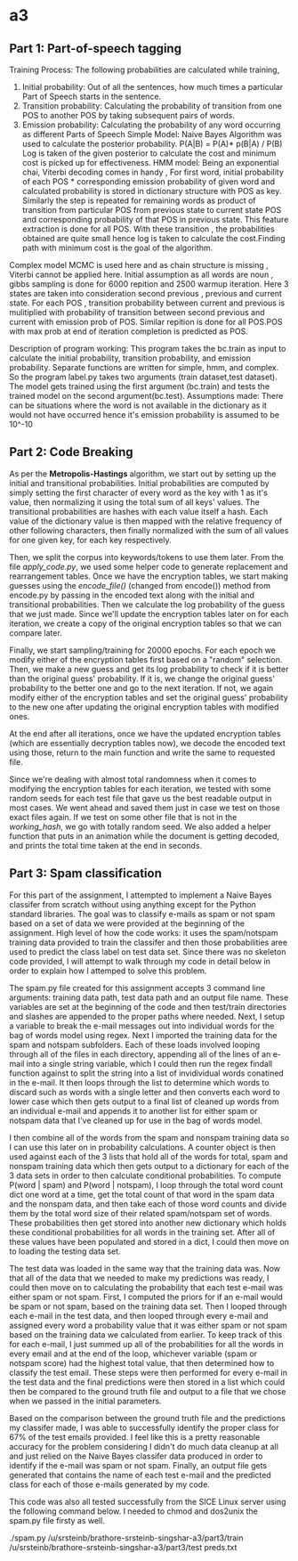 # a3
## Part 1: Part-of-speech tagging
Training Process: 
 The following probabilities are calculated while training,
 1. Initial probability: Out of all the sentences, how much times a particular Part of Speech starts in the sentence.
 2. Transition probability: Calculating the probability of transition from one POS to another POS by taking subsequent pairs of words.
 3. Emission probability: Calculating the probability of any word occurring as different Parts of Speech
 Simple Model:
 Naive Bayes Algorithm was used to calculate the posterior probability.
                    P(A|B) = P(A)* p(B|A)  / P(B) 
  Log is taken of the given posterior to calculate the cost and minimum cost is picked up for effectiveness.
 HMM model:
 Being an exponential chai, Viterbi decoding comes in handy , For first word, initial probability of each POS * corresponding emission probability of given word and calculated probability is stored in dictionary structure with POS as key. Similarly the step is repeated for remaining words as product of transition from particular POS from previous state to current state POS and corresponding probability of that POS in previous state. This feature extraction is done for all POS. With these transition , the probabilities obtained are quite small hence log is taken to calculate the cost.Finding path with minimum cost is the goal of the algorithm.

 Complex model
 MCMC is used here and as chain structure is missing , Viterbi cannot be applied here. Initial assumption as all words are noun , gibbs sampling is done for 6000 repition and 2500 warmup iteration. Here 3 states are taken into consideration second previous , previous and current state. For each POS , transition probability between current and previous is mulitiplied with probability of transition between second previous and current with emission prob of POS. Similar repition is done for all POS.POS with max prob at end of iteration completion is predicted as POS.
  
 Description of program working:
  This program takes the bc.train as input to calculate the initial probability, transition probability,
  and emission probability. Separate functions are written for simple, hmm, and complex. So the program label.py takes two arguments (train dataset,test dataset). The model gets trained using the first argument (bc.train) and tests the trained model on the second argument(bc.test).
 Assumptions made:
There can be situations where the word is not available in the dictionary as it would not have occurred hence it's emission probability is assumed to be 10^-10 
## Part 2: Code Breaking

As per the **Metropolis-Hastings** algorithm, we start out by setting up the initial and transitional probabilities. Initial probabilities are computed by simply setting the first character of every word as the key with 1 as it's value, then normalizing it using the total sum of all keys' values. The transitional probabilities are hashes with each value itself a hash. Each value of the dictionary value is then mapped with the relative frequency of other following characters, then finally normalized with the sum of all values for one given key, for each key respectively.

Then, we split the corpus into keywords/tokens to use them later. From the file *apply_code.py*, we used some helper code to generate replacement and rearrangement tables. Once we have the encryption tables, we start making guesses using the *encode_file()* (changed from encode()) method from encode.py by passing in the encoded text along with the initial and transitional probabilities. Then we calculate the log probability of the guess that we just made. Since we'll update the encryption tables later on for each iteration, we create a copy of the original encryption tables so that we can compare later.

Finally, we start sampling/training for 20000 epochs. For each epoch we modify either of the encryption tables first based on a "random" selection. Then, we make a new guess and get its log probability to check if it is better than the original guess' probability. If it is, we change the original guess' probability to the better one and go to the next iteration. If not, we again modify either of the encryption tables and set the original guess' probability to the new one after updating the original encryption tables with modified ones.

At the end after all iterations, once we have the updated encryption tables (which are essentially decryption tables now), we decode the encoded text using those, return to the main function and write the same to requested file.

Since we're dealing with almost total randomness when it comes to modifying the encryption tables for each iteration, we tested with some random seeds for each test file that gave us the best readable output in most cases. We went ahead and saved them just in case we test on those exact files again. If we test on some other file that is not in the *working_hash*, we go with totally random seed. We also added a helper function that puts in an animation while the document is getting decoded, and prints the total time taken at the end in seconds.


## Part 3: Spam classification

For this part of the assignment, I attempted to implement a Naive Bayes classifer from scratch without using anything except for the Python standard libraries. The goal was to classify e-mails as spam or not spam based on a set of data we were provided at the beginning of the assignment. High level of how the code works: it uses the spam/notspam training data provided to train the classifer and then those probabilities aree used to predict the class label on test data set. Since there was no skeleton code provided, I will attempt to walk through my code in detail below in order to explain how I attemped to solve this problem.

The spam.py file created for this assignment accepts 3 command line arguments: training data path, test data path and an output file name. These variables are set at the beginning of the code and then test/train directories and slashes are appended to the proper paths where needed. Next, I setup a variable to break the e-mail messages out into individual words for the bag of words model using regex. Next I imported the training data for the spam and notspam subfolders. Each of these loads involved looping through all of the files in each directory, appending all of the lines of an e-mail into a single string variable, which I could then run the regex findall function against to split the string into a list of invidividual words conatined in the e-mail. It then loops through the list to determine which words to discard such as words with a single letter and then converts each word to lower case which then gets output to a final list of cleaned up words from an individual e-mail and appends it to another list for either spam or notspam data that I've cleaned up for use in the bag of words model.

I then combine all of the words from the spam and nonspam training data so I can use this later on in probability calculations. A counter object is then used against each of the 3 lists that hold all of the words for total, spam and nonspam training data which then gets output to a dictionary for each of the 3 data sets in order to then calculate conditional probabilities. To compute P(word | spam) and P(word | notspam), I loop through the total word count dict one word at a time, get the total count of that word in the spam data and the nonspam data, and then take each of those word counts and divide them by the total word size of their related spam/notspam set of words. These probabilities then get stored into another new dictionary which holds these conditional probabilities for all words in the training set. After all of these values have been populated and stored in a dict, I could then move on to loading the testing data set.

The test data was loaded in the same way that the training data was. Now that all of the data that we needed to make my predictions was ready, I could then move on to calculating the probability that each test e-mail was either spam or not spam. First, I computed the priors for if an e-mail would be spam or not spam, based on the training data set. Then I looped through each e-mail in the test data, and then looped through every e-mail and assigned every word a probability value that it was either spam or not spam based on the training data we calculated from earlier. To keep track of this for each e-mail, I just summed up all of the probabilities for all the words in every email and at the end of the loop, whichever variable (spam or notspam score) had the highest total value, that then determined how to classify the test email. These steps were then performed for every e-mail in the test data and the final predictions were then stored in a list which could then be compared to the ground truth file and output to a file that we chose when we passed in the initial parameters.

Based on the comparison between the ground truth file and the predictions my classifer made, I was able to successfully identify the proper class for 67% of the test emails provided. I feel like this is a pretty reasonable accuracy for the problem considering I didn't do much data cleanup at all and just relied on the Naive Bayes classifer data produced in order to identify if the e-mail was spam or not spam. Finally, an output file gets generated that contains the name of each test e-mail and the predicted class for each of those e-mails generated by my code.

This code was also all tested successfully from the SICE Linux server using the following command below. I needed to chmod and dos2unix the spam.py file firsty as well.

./spam.py /u/srsteinb/brathore-srsteinb-singshar-a3/part3/train /u/srsteinb/brathore-srsteinb-singshar-a3/part3/test preds.txt

